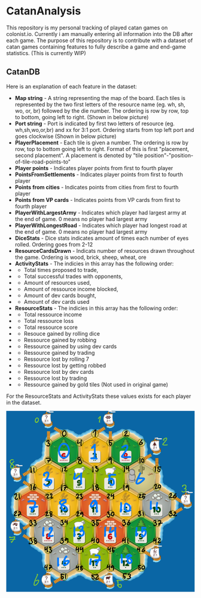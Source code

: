 # CatanAnalysis
This repository is my personal tracking of played catan games on colonist.io. Currently i am manually entering all information into the DB after each game. The purpose of this repository is to contribute with a dataset of catan games containing features to fully describe a game and end-game statistics.
(This is currently WIP) 
## CatanDB
Here is an explanation of each feature in the dataset:
* **Map string** - A string representing the map of the board. Each tiles is represented by the two first letters of the resource name (eg. wh, sh, wo, or, br) followed by the die number. The ordering is row by row, top to bottom, going left to right. (Shown in below picture)
* **Port string** - Port is indicated by first two letters of resource (eg. wh,sh,wo,or,br) and xx for 3:1 port. Ordering starts from top left port and goes clockwise (Shown in below picture)
* **PlayerPlacement** - Each tile is given a number. The ordering is row by row, top to bottom going left to right. Format of this is first "placement, second placement". A placement is denoted by "tile position"-"position-of-tile-road-points-to" 
* **Player points**	- Indicates player points from first to fourth player
* **PointsFromSettlements**	- Indicates player points from first to fourth player
* **Points from cities** - Indicates points from cities from first to fourth player
* **Points from VP cards** - Indicates points from VP cards from first to fourth player
* **PlayerWithLargestArmy**	- Indicates which player had largest army at the end of game. 0 means no player had largest army
* **PlayerWithLongestRoad**	- Indicates which player had longest road at the end of game. 0 means no player had largest army
* **DiceStats** - Dice stats indicates amount of times each number of eyes rolled. Ordering goes from 2-12
* **ResourceCardsDrawn** - Indicats number of resources drawn throughout the game. Ordering is wood, brick, sheep, wheat, ore
* **ActivityStats** - The indicies in this array has the following order:
* * Total times proposed to trade,
* * Total successful trades with opponents,
* * Amount of resources used,
* * Amount of ressource income blocked,
* * Amount of dev cards bought,
* * Amount of dev cards used
* **ResourceStats** - The indicies in this array has the following order: 
* * Total ressource income
* * Total ressource loss
* * Total ressource score
* * Resouce gained by rolling dice
* * Ressource gained by robbing
* * Ressource gained by using dev cards
* * Ressource gained by trading
* * Ressource lost by rolling 7
* * Ressource lost by getting robbed
* * Ressource lost by dev cards
* * Ressource lost by trading
* * Ressource gained by gold tiles (Not used in original game)

For the ResourceStats and ActivityStats these values exists for each player in the dataset.

![alt text](image-1.png)
